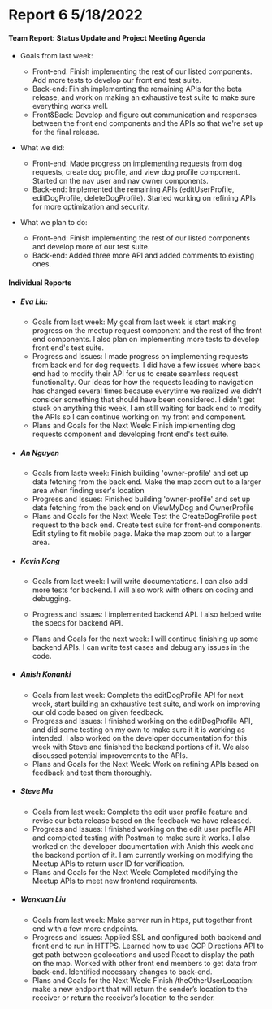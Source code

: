 # **Report 6 5/18/2022**

#### Team Report: Status Update and Project Meeting Agenda
- Goals from last week:
    - Front-end: Finish implementing the rest of our listed components. Add more tests
      to develop our front end test suite.
    - Back-end: Finish implementing the remaining APIs for the beta release, and work on
      making an exhaustive test suite to make sure everything works well.
    - Front&Back: Develop and figure out communication and responses between the front end components
      and the APIs so that we're set up for the final release.

- What we did:
    - Front-end: Made progress on implementing requests from dog requests, create dog profile,
                 and view dog profile component. Started on the nav user and nav owner components.
    - Back-end: Implemented the remaining APIs (editUserProfile, editDogProfile, deleteDogProfile).
                Started working on refining APIs for more optimization and security.

- What we plan to do:
  - Front-end: Finish implementing the rest of our listed components and develop more of our test suite.
  - Back-end: Added three more API and added comments to existing ones.

#### Individual Reports

- ##### Eva Liu:
  - Goals from last week: My goal from last week is start making progress on the 
                                            meetup request component and the rest of the front end components.
                                            I also plan on implementing more tests to develop front end's test suite. 
  - Progress and Issues: I made progress on implementing requests from back end for dog requests. I did have a
                         few issues where back end had to modify their API for us to create seamless request
                         functionality. Our ideas for how the requests leading to navigation has changed several
                         times because everytime we realized we didn't consider something that should have been
                         considered. I didn't get stuck on anything this week, I am still waiting for back end to
                         modify the APIs so I can continue working on my front end component.
  - Plans and Goals for the Next Week: Finish implementing dog requests component and developing front end's
                                       test suite.

- ##### An Nguyen
  - Goals from laste week:  Finish building 'owner-profile' and set up data fetching from the back end.
                            Make the map zoom out to a larger area when finding user's location
  - Progress and Issues: Finished building 'owner-profile' and set up data fetching from the back end on
                        ViewMyDog and OwnerProfile
  - Plans and Goals for the Next Week: Test the CreateDogProfile post request to the back end. Create test suite for
                        front-end components. Edit styling to fit mobile page. Make the map zoom out to a larger area.

- ##### Kevin Kong
    - Goals from last week: I will write documentations. I can also add more tests
      for backend. I will also work with others on coding and debugging.

    - Progress and Issues: I implemented backend API. I also helped write the specs for backend API.

    - Plans and Goals for the next week: I will continue finishing up some backend APIs. I can write test cases and debug any issues in the code.

- ##### Anish Konanki
  - Goals from last week: Complete the editDogProfile API for next week, start building an exhaustive test suite, 
                          and work on improving our old code based on given feedback.
  - Progress and Issues: I finished working on the editDogProfile API, and did some testing on my own to make sure it
                         it is working as intended. I also worked on the developer documentation for this week with Steve
                         and finished the backend portions of it. We also discussed potential improvements to the APIs.
  - Plans and Goals for the Next Week: Work on refining APIs based on feedback and test them thoroughly.

- ##### Steve Ma
    - Goals from last week: Complete the edit user profile feature and revise our beta release based on 
                            the feedback we have released. 
    - Progress and Issues: I finished working on the edit user profile API and completed testing with Postman to make sure it works.
                           I also worked on the developer documentation with Anish this week and the backend portion of it. I am currently
                           working on modifying the Meetup APIs to return user ID for verification.
    - Plans and Goals for the Next Week: Completed modifying the Meetup APIs to meet new frontend requirements.

- ##### Wenxuan Liu
  - Goals from last week: Make server run in https, put together front end with a few more endpoints.
  - Progress and Issues: Applied SSL and configured both backend and front end to run in HTTPS. Learned how to use GCP
                        Directions API to get path between geolocations and used React to display the path on the map. 
                        Worked with other front end members to get data from back-end. Identified necessary changes to
                        back-end. 
  - Plans and Goals for the Next Week: Finish /theOtherUserLocation: make a new endpoint that will return the sender’s 
                        location to the receiver or return the receiver’s location to the sender.

